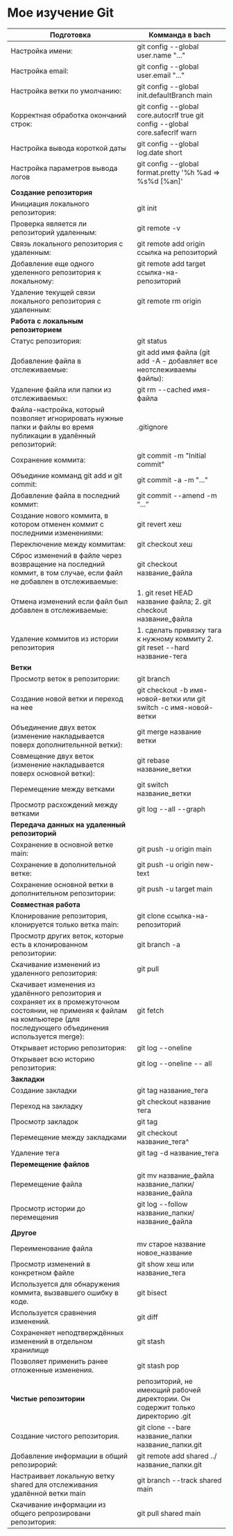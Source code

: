 # Мое изучение Git
 

|Подготовка|Комманда в **bach**|
|-|-|
|Настройка имени:|git config --global user.name "..."|
|Настройка email:|git config --global user.email "..."|
|Настройка ветки по умолчанию:|git config --global init.defaultBranch main|
|Корректная обработка окончаний строк:|git config --global core.autocrlf true    git config --global core.safecrlf warn|
|Настройка вывода короткой даты|git config --global log.date short|
|Настройка параметров вывода логов|git config --global format.pretty '%h %ad => %s%d [%an]'|
|**Создание репозитория**||
|Инициация локального репозитория:|git init|
|Проверка является ли репозиторий удаленным:|git remote -v|
|Связь  локального репозитория с удаленным:|git remote add origin ссылка на репозиторий|
|Добавление еще одного уделенного репозитория к локальному:|git remote add target ссылка-на-репозиторий|
|Удаление текущей связи локального репозитория с удаленным:|git remote rm origin|
|**Работа с локальным репозиторием**||
|Статус репозитория:|git status|
|Добавление файла в отслеживаемые:|git add имя файла (git add -A  - добавляет все неотслеживаемы файлы):|
|Удаление файла или папки из отслеживаемых:|git rm --cached имя-файла|
|Файла-настройка, который позволяет игнорировать нужные папки и файлы во время публикации в удалённый репозиторий:|.gitignore|
|Сохранение коммита:|git commit -m "Initial commit"|
|Объединие комманд git add и git commit:|git commit -a -m "..."|
|Добавление файла в последний коммит:|git commit --amend -m “...”|
|Создание нового коммита, в котором отменен коммит с последними изменениями:|git revert хеш|
|Переключение между коммитам:|git checkout хеш|
|Сброс изменений в файле через возвращение на последний коммит, в том случае, если файл не добавлен в отслеживаемые:|git checkout название_файла|
|Отмена изменений если файл был добавлен в отслеживаемые:|1. git reset HEAD название файла; 2. git checkout название_файла|
|Удаление коммитов из истории репозитория|1. сделать привязку тага к нужному коммиту 2. git reset --hard название-тега |
|**Ветки**||
|Просмотр веток в репозитории:|git branch|
|Создание новой ветки и переход на нее|git checkout -b имя-новой-ветки или git switch -c имя-новой-ветки|
|Объединение двух веток (изменение накладывается поверх дополнительнной ветки):|git merge название ветки|
|Совмещение двух веток (изменение накладывается поверх основной ветки):|git rebase название_ветки|
|Перемещение между ветками|git switch название_ветки|
|Просмотр расхождений между ветками|git log --all --graph|
|**Передача данных на удаленный репозиторий** ||
|Сохранение в основной ветке main:|git push -u origin main|
|Сохранение в дополнительной ветке:|git push -u origin new-text|
|Сохранение основной ветки в дополнительном репозитории:|git push -u target main|
|**Совместная работа**||
|Клонирование репозитория, клонируется только ветка  main:|git clone ссылка-на-репозиторий|
|Просмотр других веток, которые есть в клонированном репозитории:|git branch -a|
|Скачивание изменений из удаленного репозитория:|git pull|
|Скачивает изменения из удалённого репозитория и сохраняет их в промежуточном состоянии, не применяя к файлам на компьютере (для последующего объединения используется merge):|git fetch|
|Открывает историю репозитория:|git log --oneline|
|Открывает всю историю репозитория:|git log --oneline -- all|
|**Закладки**||
|Создание закладки |git tag название_тега| 
|Переход на закладку|git checkout название тега|
|Просмотр закладок|git tag|
|Перемещение между закладками |git checkout название_тега^|
|Удаление тега|git tag -d название_тега|
|**Перемещение  файлов**||
|Перемещение файла|git mv название_файла название_папки/название_файла|
|Просмотр истории до перемещения|git log --follow название_папки/название_файла|
|**Другое**||
|Переименование файла|mv старое название новое_название|
|Просмотр изменений в конкретном файле|git show хеш или название_тега|
|Используется для обнаружения коммита, вызвавшего ошибку в коде.|git bisect|
|Используется сравнения изменений.|git diff|
|Сохраненяет неподтверждённых изменений в отдельном хранилище|git stash|
|Позволяет применить ранее отложенные изменения.|git stash pop|
|**Чистые репозитории**|репозиторий, не имеющий рабочей директории. Он содержит только директорию .git|
|Создание чистого репозитория.|git clone --bare название_папки название_папки.git|
|Добавление информации в общий репозирорий: |git remote add shared ../название_папки.git|
|Настраивает  локальную ветку shared для отслеживания удалённой ветки main |git branch --track shared main|
|Скачивание информации из общего репрозировани репозитория:|git pull shared main|